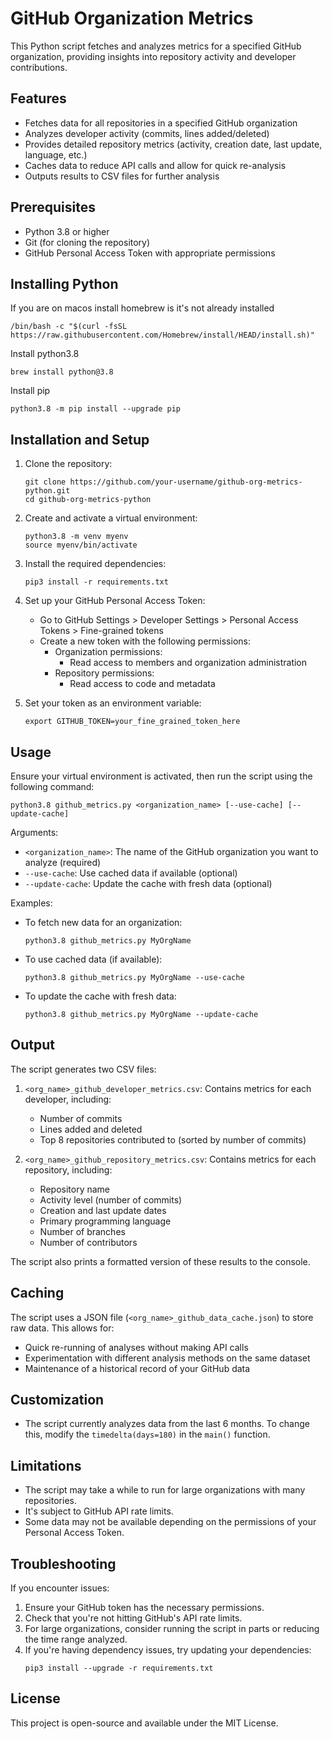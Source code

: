 # GitHub Organization Metrics

This Python script fetches and analyzes metrics for a specified GitHub organization, providing insights into repository activity and developer contributions.

## Features

- Fetches data for all repositories in a specified GitHub organization
- Analyzes developer activity (commits, lines added/deleted)
- Provides detailed repository metrics (activity, creation date, last update, language, etc.)
- Caches data to reduce API calls and allow for quick re-analysis
- Outputs results to CSV files for further analysis

## Prerequisites

- Python 3.8 or higher
- Git (for cloning the repository)
- GitHub Personal Access Token with appropriate permissions

## Installing Python

If you are on macos install homebrew is it's not already installed
```
/bin/bash -c "$(curl -fsSL https://raw.githubusercontent.com/Homebrew/install/HEAD/install.sh)"
```

Install python3.8
```
brew install python@3.8
```

Install pip
```
python3.8 -m pip install --upgrade pip
```   

## Installation and Setup

1. Clone the repository:
   ```
   git clone https://github.com/your-username/github-org-metrics-python.git
   cd github-org-metrics-python
   ```

2. Create and activate a virtual environment:
   ```
   python3.8 -m venv myenv
   source myenv/bin/activate
   ```

3. Install the required dependencies:
   ```
   pip3 install -r requirements.txt
   ```

4. Set up your GitHub Personal Access Token:
   - Go to GitHub Settings > Developer Settings > Personal Access Tokens > Fine-grained tokens
   - Create a new token with the following permissions:
     - Organization permissions:
       * Read access to members and organization administration
     - Repository permissions:
       * Read access to code and metadata

5. Set your token as an environment variable:
   ```
   export GITHUB_TOKEN=your_fine_grained_token_here
   ```

## Usage

Ensure your virtual environment is activated, then run the script using the following command:

```
python3.8 github_metrics.py <organization_name> [--use-cache] [--update-cache]
```

Arguments:
- `<organization_name>`: The name of the GitHub organization you want to analyze (required)
- `--use-cache`: Use cached data if available (optional)
- `--update-cache`: Update the cache with fresh data (optional)

Examples:
- To fetch new data for an organization:
  ```
  python3.8 github_metrics.py MyOrgName
  ```
- To use cached data (if available):
  ```
  python3.8 github_metrics.py MyOrgName --use-cache
  ```
- To update the cache with fresh data:
  ```
  python3.8 github_metrics.py MyOrgName --update-cache
  ```

## Output

The script generates two CSV files:

1. `<org_name>_github_developer_metrics.csv`: Contains metrics for each developer, including:
   - Number of commits
   - Lines added and deleted
   - Top 8 repositories contributed to (sorted by number of commits)

2. `<org_name>_github_repository_metrics.csv`: Contains metrics for each repository, including:
   - Repository name
   - Activity level (number of commits)
   - Creation and last update dates
   - Primary programming language
   - Number of branches
   - Number of contributors

The script also prints a formatted version of these results to the console.

## Caching

The script uses a JSON file (`<org_name>_github_data_cache.json`) to store raw data. This allows for:
- Quick re-running of analyses without making API calls
- Experimentation with different analysis methods on the same dataset
- Maintenance of a historical record of your GitHub data

## Customization

- The script currently analyzes data from the last 6 months. To change this, modify the `timedelta(days=180)` in the `main()` function.

## Limitations

- The script may take a while to run for large organizations with many repositories.
- It's subject to GitHub API rate limits.
- Some data may not be available depending on the permissions of your Personal Access Token.

## Troubleshooting

If you encounter issues:
1. Ensure your GitHub token has the necessary permissions.
2. Check that you're not hitting GitHub's API rate limits.
3. For large organizations, consider running the script in parts or reducing the time range analyzed.
4. If you're having dependency issues, try updating your dependencies:
   ```
   pip3 install --upgrade -r requirements.txt
   ```

## License

This project is open-source and available under the MIT License.
